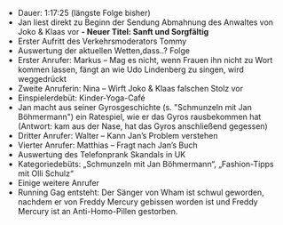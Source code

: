 -	Dauer: 1:17:25 (längste Folge bisher)
- Jan liest direkt zu Beginn der Sendung Abmahnung des Anwaltes von Joko & Klaas vor
**- Neuer Titel: Sanft und Sorgfältig**
- Erster Aufritt des Verkehrsmoderators Tommy
- Auswertung der aktuellen Wetten,dass..? Folge
- Erster Anrufer: Markus – Mag es nicht, wenn Frauen ihn nicht zu Wort kommen lassen, fängt an wie Udo Lindenberg zu singen, wird weggedrückt
- Zweite Anruferin: Nina – Wirft Joko & Klaas falschen Stolz vor
- Einspielerdebüt: Kinder-Yoga-Café
- Jan macht aus seiner Gyrosgeschichte (s. "Schmunzeln mit Jan Böhmermann") ein Ratespiel, wie er das Gyros rausbekommen hat (Antwort: kam aus der Nase, hat das Gyros anschließend gegessen)
- Dritter Anrufer: Walter – Kann Jan’s Problem verstehen
- Vierter Anrufer: Matthias – Fragt nach Jan’s Buch
- Auswertung des Telefonprank Skandals in UK
- Kategoriedebüts: „Schmunzeln mit Jan Böhmermann“, „Fashion-Tipps mit Olli Schulz“
- Einige weitere Anrufer
- Running Gag entsteht: Der Sänger von Wham ist schwul geworden, nachdem er von Freddy Mercury gebissen worden ist und Freddy Mercury ist an Anti-Homo-Pillen gestorben.
